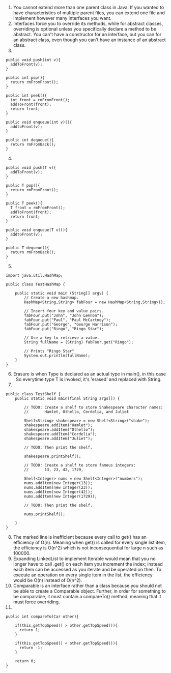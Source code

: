 1. You cannot extend more than one parent class in Java. If you wanted to have characteristics of multiple parent files, you can extend one file and implement however many interfaces you want.
2. Interfaces force you to override its methods, while for abstract classes, overriding is optional unless you specifically declare a method to be abstract. You can't have a constructor for an 
interface, but you can for an abstract class, even though you can't have an instance of an abstract class.  
3. 
```
public void push(int v){
  addToFront(v);
}

public int pop(){
  return rmFromFront();
}

public int peek(){
  int front = rmFromFront();
  addToFront(front);
  return front;
}

public void enqueue(int v)(){
  addtoFront(v);
}

public int dequeue(){
  return rmFromBack();
}
```
4. 
```
public void push(T v){
  addToFront(v);
}

public T pop(){
  return rmFromFront();
}

public T peek(){
  T front = rmFromFront();
  addToFront(front);
  return front;
}

public void enqueue(T v)(){
  addtoFront(v);
}

public T dequeue(){
  return rmFromBack();
}
```
5. 
```
import java.util.HashMap;

public class TestHashMap {

    public static void main (String[] argv) {
        // Create a new hashmap.
        HashMap<String,String> fabFour = new HashMap<String,String>();

        // Insert four key and value pairs.
        fabFour.put("John", "John Lennon");
        fabFour.put("Paul", "Paul McCartney");
        fabFour.put("George", "George Harrison");
        fabFour.put("Ringo", "Ringo Star");

        // Use a key to retrieve a value.
        String fullName = (String) fabFour.get("Ringo");

        // Prints "Ringo Star"
        System.out.println(fullName);
    }
}

```
6. Erasure is when Type <T> is declared as an actual type in main(), in this case <String>. So everytime type T is invoked, it's 'erased' and replaced with String.
7. 
```
public class TestShelf {
    public static void main(final String args[]) {

        // TODO: Create a shelf to store Shakespeare character names:
        //       Hamlet, Othello, Cordelia, and Juliet
        
        Shelf<String> shakespeare = new Shelf<String>("shake");
        shakespeare.addItem("Hamlet");
        shakespeare.addItem("Othello");
        shakespeare.addItem("Cordelia");
        shakespeare.addItem("Juliet");

        // TODO: Then print the shelf.

        shakespeare.printShelf();

        // TODO: Create a shelf to store famous integers:
        //       13, 23, 42, 1729,

        Shelf<Integer> nums = new Shelf<Integer>("numbers");
        nums.addItem(new Integer(13));
        nums.addItem(new Integer(23));
        nums.addItem(new Integer(42));
        nums.addItem(new Integer(1729));

        // TODO: Then print the shelf.

        nums.printShelf();

    }
}

```
8. The marked line is inefficient because every call to get() has an efficiency of O(n). Meaning when get() is called for every single list item, the efficiency is O(n^2) which is not inconsequential for large n such as 100000. 
9. Expanding LinkedList to implement Iterable would mean that you no longer have to call .get() on each item you increment the index; instead each item can be accessed as you iterate and be operated on then. To execute an operation on every single item in the list, the efficiency would be O(n) instead of O(n^2). 
10. Comparable is an interface rather than a class because you should not be able to create a Comparable object. Further, in order for something to be comparable, it must contain a compareTo() method, meaning that it must force overriding.
11. 
```
public int compareTo(Car other){

    if(this.getTopSpeed() > other.getTopSpeed()){
      return 1;
    }

    if(this.getTopSpeed() < other.getTopSpeed()){
      return -1;
    }

    return 0;
}
```
